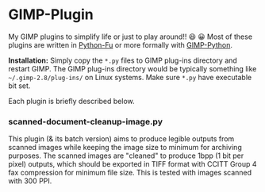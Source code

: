 # GIMP-Plugin
My GIMP plugins to simplify life or just to play around!! :satisfied: :grinning: Most of these plugins are written in
[Python-Fu](https://docs.gimp.org/en/gimp-filters-python-fu.html) or more formally with [GIMP-Python](https://www.gimp.org/docs/python/).

**Installation:** Simply copy the `*.py` files to GIMP plug-ins directory and restart GIMP. The GIMP plug-ins directory 
would be typically something like `~/.gimp-2.8/plug-ins/` on Linux systems. Make sure `*.py` have executable bit set.

Each plugin is briefly described below.

### scanned-document-cleanup-image.py
This plugin (& its batch version) aims to produce legible outputs from scanned images while keeping the image size to minimum for archiving purposes. The scanned images are "cleaned" to produce 1bpp (1 bit per pixel) outputs, which should be exported in TIFF format with CCITT Group 4 fax compression for minimum file size. This is tested with images scanned with 300 PPI.
